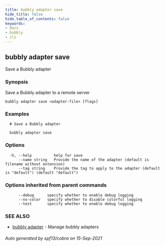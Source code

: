 ```yaml
---
title: bubbly adapter save
hide_title: false
hide_table_of_contents: false
keywords:
- docs
- bubbly
- cli
---
```

## bubbly adapter save

Save a Bubbly adapter

### Synopsis

Save a Bubbly adapter to a remote server



```
bubbly adapter save <adapter-file> [flags]
```

### Examples

```
  # Save a Bubbly adapter
  
  bubbly adapter save
```

### Options

```
  -h, --help          help for save
      --name string   Provide the name of the adapter (default is filename without extension)
      --tag string    Provide the tag to apply to the adapter (default is "default") (default "default")
```

### Options inherited from parent commands

```
      --debug      specify whether to enable debug logging
      --no-color   specify whether to disable colorful logging
      --test       specify whether to enable debug logging
```

### SEE ALSO

* [bubbly adapter](bubbly_adapter.md)	 - Manage bubbly adapters

###### Auto generated by spf13/cobra on 15-Sep-2021
